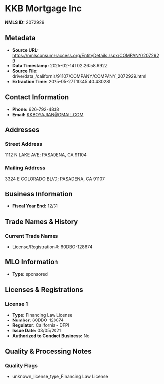 # KKB Mortgage Inc

**NMLS ID:** 2072929

## Metadata
- **Source URL:** https://nmlsconsumeraccess.org/EntityDetails.aspx/COMPANY/2072929
- **Data Timestamp:** 2025-02-14T02:26:58.692Z
- **Source File:** drive/data_/california/91107/COMPANY/COMPANY_2072929.html
- **Extraction Time:** 2025-05-27T10:45:40.430281

## Contact Information
- **Phone:** 626-792-4838
- **Email:** KKBOYAJIAN@GMAIL.COM

## Addresses
### Street Address
1112 N LAKE AVE; PASADENA, CA 91104

### Mailing Address
3324 E COLORADO BLVD; PASADENA, CA 91107

## Business Information
- **Fiscal Year End:** 12/31

## Trade Names & History
### Current Trade Names
- License/Registration #: 60DBO-128674

## MLO Information
- **Type:** sponsored

## Licenses & Registrations

### License 1
- **Type:** Financing Law License
- **Number:** 60DBO-128674
- **Regulator:** California - DFPI
- **Issue Date:** 03/05/2021
- **Authorized to Conduct Business:** No

## Quality & Processing Notes
### Quality Flags
- unknown_license_type_Financing Law License
